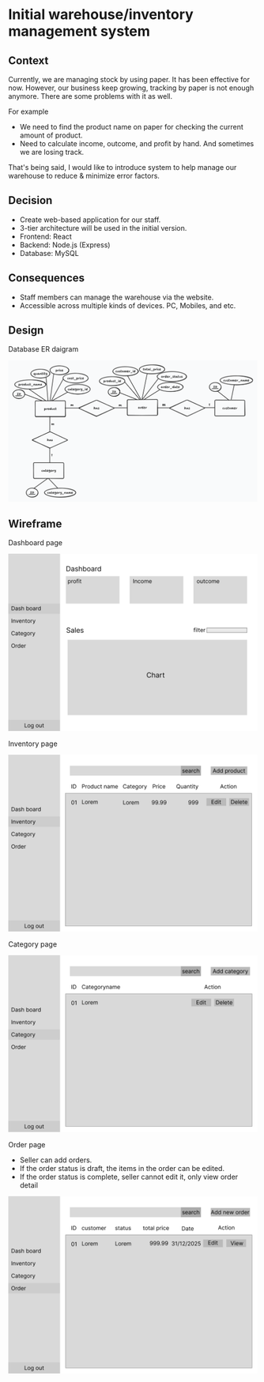 # Initial warehouse/inventory management system

## Context

Currently, we are managing stock by using paper. It has been effective for now. However, our business keep growing, tracking by paper is not enough anymore. There are some problems with it as well.

For example

- We need to find the product name on paper for checking the current amount of product.
- Need to calculate income, outcome, and profit by hand. And sometimes we are losing track.

That's being said, I would like to introduce system to help manage our warehouse to reduce & minimize error factors.

## Decision

- Create web-based application for our staff. 
- 3-tier architecture will be used in the initial version.
- Frontend: React
- Backend: Node.js (Express)
- Database: MySQL

## Consequences

- Staff members can manage the warehouse via the website.
- Accessible across multiple kinds of devices. PC, Mobiles, and etc.

## Design

Database ER daigram

![ER-Daigram](../images/er_daigram_warehouse_management.png)

## Wireframe

Dashboard page

![dashboard](../images/dashboard.png)

Inventory page

![inventory](../images/Inventory.png)

Category page

![category](../images/Category.png)

Order page
- Seller can add orders.
- If the order status is draft, the items in the order can be edited.
- If the order status is complete, seller cannot edit it, only view order detail

![Order](../images/Order.png)